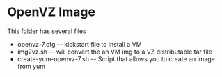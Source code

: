 # OpenVZ Image

This folder has several files

* openvz-7.cfg -- kickstart file to install a VM
* img2vz.sh -- will convert the an VM img to a VZ distributable tar file
* create-yum-openvz-7.sh -- Script that allows you to create an image from yum

